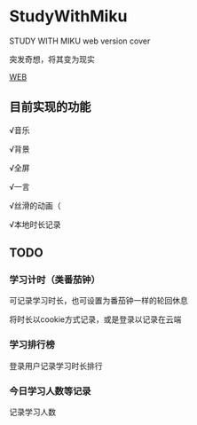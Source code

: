 # StudyWithMiku

STUDY WITH MIKU web version cover

突发奇想，将其变为现实

[WEB](https://studymiku.wenqi.icu)

## 目前实现的功能

√音乐

√背景

√全屏

√一言

√丝滑的动画（

√本地时长记录

## TODO

### 学习计时（类番茄钟）

可记录学习时长，也可设置为番茄钟一样的轮回休息

将时长以cookie方式记录，或是登录以记录在云端

### 学习排行榜

登录用户记录学习时长排行

### 今日学习人数等记录

记录学习人数